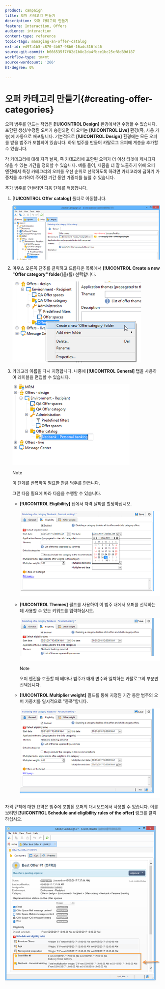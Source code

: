 ```yaml
---
product: campaign
title: 오퍼 카테고리 만들기
description: 오퍼 카테고리 만들기
feature: Interaction, Offers
audience: interaction
content-type: reference
topic-tags: managing-an-offer-catalog
exl-id: ed97a1b5-c870-4b67-98b6-16adc316fd46
source-git-commit: b666535f7f82d1b8c2da4fbce1bc25cf8d39d187
workflow-type: tm+mt
source-wordcount: '266'
ht-degree: 0%

---
```


# 오퍼 카테고리 만들기{#creating-offer-categories}



오퍼 범주를 만드는 작업은 **[!UICONTROL Design]** 환경에서만 수행할 수 있습니다. 포함된 생성/수정된 오퍼가 승인되면 이 오퍼는 **[!UICONTROL Live]** 환경(즉, 사용 가능)에 자동으로 배포됩니다. 기본적으로 **[!UICONTROL Design]** 환경에는 모든 오퍼를 받을 범주가 포함되어 있습니다. 하위 범주를 만들어 카탈로그 오퍼에 계층을 추가할 수 있습니다.

각 카테고리에 대해 자격 날짜, 즉 카테고리에 포함된 오퍼가 더 이상 타겟에 제시되지 않을 수 있는 기간을 정의할 수 있습니다. 예를 들어, 제품을 더 잘 노출하기 위해 오퍼 엔진에서 특정 카테고리의 오퍼를 우선 순위로 선택하도록 하려면 카테고리에 곱하기 가중치를 추가하여 주어진 기간 동안 가중치를 늘릴 수 있습니다.

추가 범주를 만들려면 다음 단계를 적용합니다.

1. **[!UICONTROL Offer catalog]** 폴더로 이동합니다.

   ![](assets/offer_cat_create_001.png)

1. 마우스 오른쪽 단추를 클릭하고 드롭다운 목록에서 **[!UICONTROL Create a new "Offer category" folder]**&#x200B;을(를) 선택합니다.

   ![](assets/offer_cat_create_002.png)

1. 카테고리 이름을 다시 지정합니다. 나중에 **[!UICONTROL General]** 탭을 사용하여 레이블을 편집할 수 있습니다.

   ![](assets/offer_cat_create_003.png)

   >[!NOTE]
   >
   >이 단계를 반복하여 필요한 만큼 범주를 만듭니다.

   그런 다음 필요에 따라 다음을 수행할 수 있습니다.

   * **[!UICONTROL Eligibility]** 탭에서 자격 날짜를 할당하십시오.

     ![](assets/offer_cat_create_004.png)

   * **[!UICONTROL Themes]** 필드를 사용하여 이 범주 내에서 오퍼를 선택하는 데 사용할 수 있는 키워드를 입력하십시오.

     ![](assets/offer_cat_create_005.png)

     >[!NOTE]
     >
     >오퍼 엔진을 호출할 때 테마나 범주가 매개 변수와 일치하는 카탈로그의 부분만 선택됩니다.

   * **[!UICONTROL Multiplier weight]** 필드를 통해 지정된 기간 동안 범주의 오퍼 가중치를 일시적으로 &quot;증폭&quot;합니다.

     ![](assets/offer_cat_create_006.png)

자격 규칙에 대한 요약은 범주에 포함된 오퍼의 대시보드에서 사용할 수 있습니다. 이를 보려면 **[!UICONTROL Schedule and eligibility rules of the offer]** 링크를 클릭하십시오.

![](assets/offer_create_006.png)
